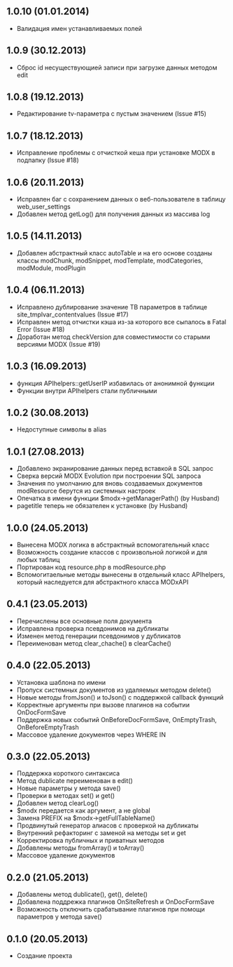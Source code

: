 ## 1.0.10 (01.01.2014)
* Валидация имен устанавливаемых полей

## 1.0.9 (30.12.2013)
* Сброс id несуществующией записи при загрузке данных методом edit

## 1.0.8 (19.12.2013)
* Редактирование tv-параметра с пустым значением (Issue #15)

## 1.0.7 (18.12.2013)
* Исправление проблемы с отчисткой кеша при установке MODX в подпапку (Issue #18)

## 1.0.6 (20.11.2013)
* Исправлен баг с сохранением данных о веб-пользователе в таблицу web_user_settings
* Добавлен метод getLog() для получения данных из массива log

## 1.0.5 (14.11.2013)
* Добавлен абстрактный класс autoTable и на его основе созданы классы modChunk, modSnippet, modTemplate, modCategories, modModule, modPlugin

## 1.0.4 (06.11.2013)
* Исправлено дублирование значение ТВ параметров в таблице site_tmplvar_contentvalues (Issue #17)
* Исправлен метод отчистки кэша из-за которого все сыпалось в Fatal Error (Issue #18)
* Доработан метод checkVersion для совместимости со старыми версиями MODX (Issue #19)

## 1.0.3 (16.09.2013)
* функция APIhelpers::getUserIP избавилась от анонимной функции
* Функции внутри APIhelpers стали публичными

## 1.0.2 (30.08.2013)
* Недоступные символы в alias

## 1.0.1 (27.08.2013)
* Добавлено экранирование данных перед вставкой в SQL запрос
* Сверка версий MODX Evolution при построении SQL запроса
* Значения по умолчанию для вновь создаваемых документов modResource берутся из системных настроек
* Опечатка в имени функции $modx->getManagerPath() (by Husband)
* pagetitle теперь не обязателен к установке (by Husband)

## 1.0.0 (24.05.2013)
* Вынесена MODX логика в абстрактный вспомогательный класс
* Возможность создание классов с произвольной логикой и для любых таблиц
* Портирован код resource.php в modResource.php
* Вспомогитаельные методы вынесены в отдельный класс APIhelpers, который наследуется для абстрактного класса MODxAPI

## 0.4.1 (23.05.2013)
* Перечислены все основные поля документа
* Исправлена проверка псевдонимов на дубликаты
* Изменен метод генерации псевдонимов у дубликатов
* Переименован метод clear_chache() в clearCache()

## 0.4.0 (22.05.2013)
* Установка шаблона по имени
* Пропуск системных документов из удаляемых методом delete()
* Новые методы fromJson() и toJson() с поддержкой callback функций
* Корректные аргументы при вызове плагинов на событии OnDocFormSave
* Поддержка новых событий OnBeforeDocFormSave, OnEmptyTrash, OnBeforeEmptyTrash
* Массовое удаление документов через WHERE IN

## 0.3.0 (22.05.2013)
* Поддержка короткого синтаксиса
* Метод dublicate переименован в edit()
* Новые параметры у метода save()
* Проверки в методах set() и get()
* Добавлен метод clearLog()
* $modx передается как аргумент, а не global
* Замена PREFIX на $modx->getFullTableName()
* Продвинутый генератор алиасов с проверкой на дубликаты
* Внутренний рефакторинг с заменой на методы set и get
* Корректировка публичных и приватных методов
* Добавлены методы fromArray() и toArray()
* Массовое удаление документов

## 0.2.0 (21.05.2013)
* Добавлены метод dublicate(), get(), delete()
* Добавлена поддрежка плагинов OnSiteRefresh и OnDocFormSave
* Возможность отключить срабатывание плагинов при помощи параметров у метода save()

## 0.1.0 (20.05.2013)
* Создание проекта
